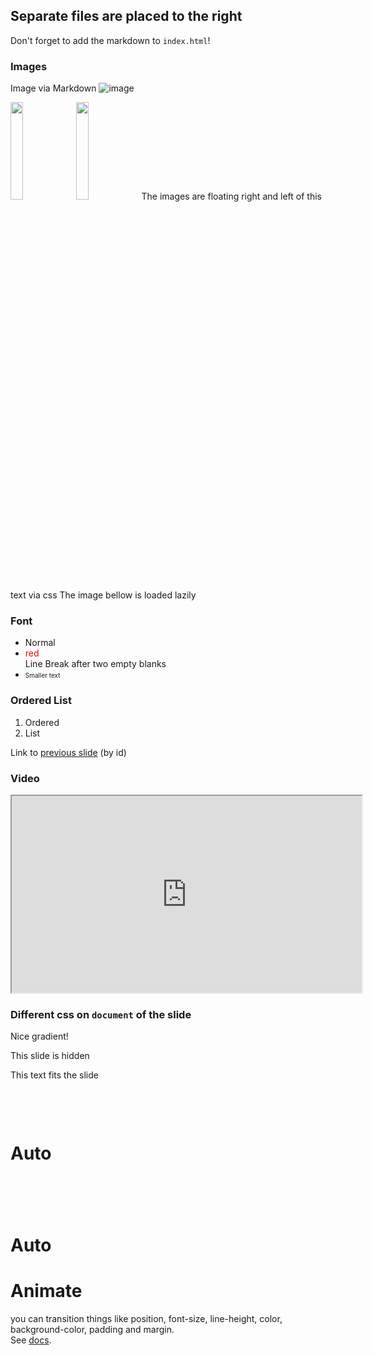 ## Separate files are placed to the right

Don't forget to add the markdown to `index.html`!

### Images

<!-- .slide: data-background-image="dist/theme/images/logo.png" data-background-size="50%" -->
<!-- .slide: style="text-align: left;" -->
 
Image via Markdown
![image](dist/theme/images/logo1.png)

<img src="dist/theme/images/logo1.png" class="floatLeft" width=20% />
<img src="dist/theme/images/logo1.png" class="floatRight" width=20% />
The images are floating right and left of this text via css
The image bellow is loaded lazily
<br/>
<img data-src="dist/theme/images/logo3.png" width=20% />



### Font
<!-- .slide: id="font" -->

* Normal
* <font color="red">red</font>  
  Line Break after two empty blanks
* <font size="1">Smaller text</font>



### Ordered List

1. Ordered
1. List


Link to [previous slide](#font) (by id)

### Video


<iframe width="560" height="315" src="https://www.youtube.com/embed/4ht22ReBjno" allow="encrypted-media" allowfullscreen></iframe>



### Different css on `document` of the slide

<!-- .slide: data-state="black-gradient" -->
Nice gradient! 



<!-- .slide: data-visibility="hidden"  id="hidden" -->
This slide is hidden



<p class="r-fit-text">This text fits the slide</p>



<!-- .slide: data-auto-animate id="animate" -->
<h1 style="margin-top: 100px;">Auto</h1>
<h1 style="opacity: 0;">Animate</h1>
<p style="opacity: 0;"></p>



<!-- .slide: data-auto-animate  -->
<h1>Auto</h1>
<h1>Animate</h1>
<p> you can transition things like position, font-size, line-height, color, background-color, padding and margin.<br/>
See <a href="https://revealjs.com/auto-animate/">docs</a>.</p>